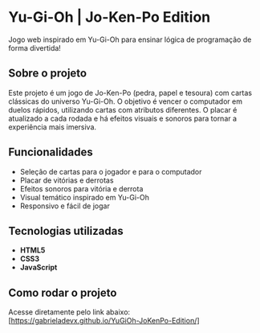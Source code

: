 # Yu-Gi-Oh | Jo-Ken-Po Edition

Jogo web inspirado em Yu-Gi-Oh para ensinar lógica de programação de forma divertida!

## Sobre o projeto

Este projeto é um jogo de Jo-Ken-Po (pedra, papel e tesoura) com cartas clássicas do universo Yu-Gi-Oh. O objetivo é vencer o computador em duelos rápidos, utilizando cartas com atributos diferentes. O placar é atualizado a cada rodada e há efeitos visuais e sonoros para tornar a experiência mais imersiva.

## Funcionalidades
- Seleção de cartas para o jogador e para o computador
- Placar de vitórias e derrotas
- Efeitos sonoros para vitória e derrota
- Visual temático inspirado em Yu-Gi-Oh
- Responsivo e fácil de jogar

## Tecnologias utilizadas
- **HTML5**
- **CSS3**
- **JavaScript**

## Como rodar o projeto
Acesse diretamente pelo link abaixo:
[https://gabrieladevx.github.io/YuGiOh-JoKenPo-Edition/]

